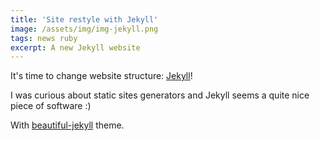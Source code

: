 ```yaml
---
title: 'Site restyle with Jekyll'
image: /assets/img/img-jekyll.png
tags: news ruby
excerpt: A new Jekyll website
---
```


It's time to change website structure: [Jekyll](https://jekyllrb.com)!

I was curious about static sites generators and Jekyll seems a quite nice piece of software :)

With [beautiful-jekyll](https://github.com/daattali/beautiful-jekyll) theme.
